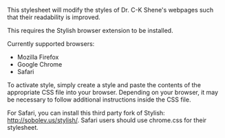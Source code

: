This stylesheet will modify the styles of Dr. C-K Shene's webpages such that
their readability is improved.

This requires the Stylish browser extension to be installed.

Currently supported browsers:
 * Mozilla Firefox
 * Google Chrome
 * Safari

To activate style, simply create a style and paste the contents of the
appropriate CSS file into your browser. Depending on your browser,
it may be necessary to follow additional instructions inside the CSS
file.

For Safari, you can install this third party fork of Stylish: http://sobolev.us/stylish/.
Safari users should use chrome.css for their stylesheet.
